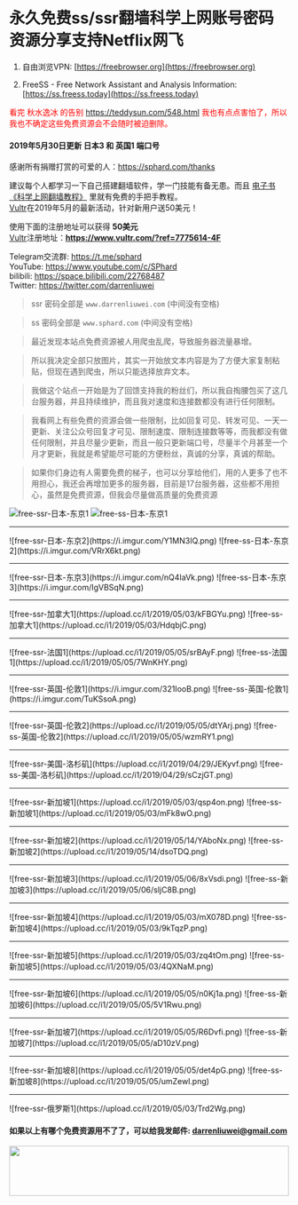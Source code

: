 # 永久免费ss/ssr翻墙科学上网账号密码资源分享支持Netflix网飞
1. 自由浏览VPN: [https://freebrowser.org](https://freebrowser.org)

2. FreeSS - Free Network Assistant and Analysis Information: [https://ss.freess.today](https://ss.freess.today)

<font color="red">看完 秋水逸冰 的告别 <a href="https://teddysun.com/548.html">https://teddysun.com/548.html</a> 我也有点点害怕了，所以我也不确定这些免费资源会不会随时被迫删除。</font>

#### 2019年5月30日更新 日本3 和 英国1 端口号

感谢所有捐赠打赏的可爱的人：https://sphard.com/thanks

建议每个人都学习一下自己搭建翻墙软件，学一门技能有备无患。而且 [电子书《科学上网翻墙教程》](https://darrenliuwei.com/ebooks/gfw) 里就有免费的手把手教程。<br>
[Vultr](https://www.vultr.com/?ref=7775614-4F)在2019年5月的最新活动，针对新用户送50美元！

使用下面的注册地址可以获得 **50美元**<br>
[Vultr](https://www.vultr.com/?ref=7775614-4F)注册地址：**https://www.vultr.com/?ref=7775614-4F**

Telegram交流群: https://t.me/sphard<br>
YouTube: https://www.youtube.com/c/SPhard<br>
bilibili: https://space.bilibili.com/22768487<br>
Twitter: https://twitter.com/darrenliuwei
>ssr 密码全部是 `www.darrenliuwei.com` (中间没有空格)

>ss 密码全部是 `www.sphard.com` (中间没有空格)

>最近发现本站点免费资源被人用爬虫乱爬，导致服务器流量暴增。

>所以我决定全部只放图片，其实一开始放文本内容是为了方便大家复制粘贴，但现在遇到爬虫，所以只能选择放弃文本。

>我做这个站点一开始是为了回馈支持我的粉丝们，所以我自掏腰包买了这几台服务器，并且持续维护，而且我对速度和连接数都没有进行任何限制。

>我看网上有些免费的资源会做一些限制，比如回复可见、转发可见、一天一更新、关注公众号回复才可见、限制速度、限制连接数等等，而我都没有做任何限制，并且尽量少更新，而且一般只更新端口号，尽量半个月甚至一个月才更新，我就是希望能尽可能的方便粉丝，真诚的分享，真诚的帮助。

>如果你们身边有人需要免费的梯子，也可以分享给他们，用的人更多了也不用担心，我还会再增加更多的服务器，目前是17台服务器，这些都不用担心，虽然是免费资源，但我会尽量做高质量的免费资源

![free-ssr-日本-东京1](https://i.imgur.com/SxX9sD6.png)
![free-ss-日本-东京1](https://i.imgur.com/fuj66xF.png)
<hr>
![free-ssr-日本-东京2](https://i.imgur.com/Y1MN3IQ.png)
![free-ss-日本-东京2](https://i.imgur.com/VRrX6kt.png)
<hr>
![free-ssr-日本-东京3](https://i.imgur.com/nQ4IaVk.png)
![free-ss-日本-东京3](https://i.imgur.com/IgVBSqN.png)
<hr>
![free-ssr-加拿大1](https://upload.cc/i1/2019/05/03/kFBGYu.png)
![free-ss-加拿大1](https://upload.cc/i1/2019/05/03/HdqbjC.png)
<hr>
![free-ssr-法国1](https://upload.cc/i1/2019/05/05/srBAyF.png)
![free-ss-法国1](https://upload.cc/i1/2019/05/05/7WnKHY.png)
<hr>
![free-ssr-英国-伦敦1](https://i.imgur.com/321IooB.png)
![free-ss-英国-伦敦1](https://i.imgur.com/TuKSsoA.png)
<hr>
![free-ssr-英国-伦敦2](https://upload.cc/i1/2019/05/05/dtYArj.png)
![free-ss-英国-伦敦2](https://upload.cc/i1/2019/05/05/wzmRY1.png)
<hr>
![free-ssr-美国-洛杉矶](https://upload.cc/i1/2019/04/29/JEKyvf.png)
![free-ss-美国-洛杉矶](https://upload.cc/i1/2019/04/29/sCzjGT.png)
<hr>
![free-ssr-新加坡1](https://upload.cc/i1/2019/05/03/qsp4on.png)
![free-ss-新加坡1](https://upload.cc/i1/2019/05/03/mFk8wO.png)
<hr>
![free-ssr-新加坡2](https://upload.cc/i1/2019/05/14/YAboNx.png)
![free-ss-新加坡2](https://upload.cc/i1/2019/05/14/dsoTDQ.png)
<hr>
![free-ssr-新加坡3](https://upload.cc/i1/2019/05/06/8xVsdi.png)
![free-ss-新加坡3](https://upload.cc/i1/2019/05/06/sljC8B.png)
<hr>
![free-ssr-新加坡4](https://upload.cc/i1/2019/05/03/mX078D.png)
![free-ss-新加坡4](https://upload.cc/i1/2019/05/03/9kTqzP.png)
<hr>
![free-ssr-新加坡5](https://upload.cc/i1/2019/05/03/zq4tOm.png)
![free-ss-新加坡5](https://upload.cc/i1/2019/05/03/4QXNaM.png)
<hr>
![free-ssr-新加坡6](https://upload.cc/i1/2019/05/05/n0Kj1a.png)
![free-ss-新加坡6](https://upload.cc/i1/2019/05/05/5V1Rwu.png)
<hr>
![free-ssr-新加坡7](https://upload.cc/i1/2019/05/05/R6Dvfi.png)
![free-ss-新加坡7](https://upload.cc/i1/2019/05/05/aD10zV.png)
<hr>
![free-ssr-新加坡8](https://upload.cc/i1/2019/05/05/det4pG.png)
![free-ss-新加坡8](https://upload.cc/i1/2019/05/05/umZewl.png)
<hr>
![free-ssr-俄罗斯1](https://upload.cc/i1/2019/05/03/Trd2Wg.png)

#### 如果以上有哪个免费资源用不了了，可以给我发邮件: darrenliuwei@gmail.com

<a href="https://www.vultr.com/?ref=7775614-4F"><img src="https://www.vultr.com/media/banner_1.png" width="100%" height="90"></a>